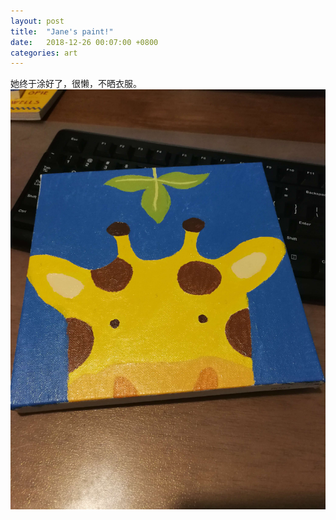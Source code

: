 ```yaml
---
layout: post
title:  "Jane's paint!"
date:   2018-12-26 00:07:00 +0800
categories: art
---
```

她终于涂好了，很懒，不晒衣服。
![local jpg tree](./assets/img/IMG_20181226_000440.jpg)
